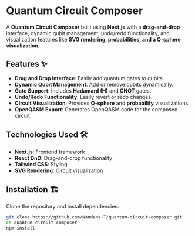# Quantum Circuit Composer

A **Quantum Circuit Composer** built using **Next.js** with a **drag-and-drop** interface, dynamic qubit management, undo/redo functionality, and visualization features like **SVG rendering, probabilities, and a Q-sphere visualization**.

## Features ✨
- **Drag and Drop Interface**: Easily add quantum gates to qubits.
- **Dynamic Qubit Management**: Add or remove qubits dynamically.
- **Gate Support**: Includes **Hadamard (H)** and **CNOT** gates.
- **Undo/Redo Functionality**: Easily revert or redo changes.
- **Circuit Visualization**: Provides **Q-sphere** and **probability** visualizations.
- **OpenQASM Export**: Generates OpenQASM code for the composed circuit.

## Technologies Used 🛠️
- **Next.js**: Frontend framework
- **React DnD**: Drag-and-drop functionality
- **Tailwind CSS**: Styling
- **SVG Rendering**: Circuit visualization

## Installation 🏗️
Clone the repository and install dependencies:
```sh
git clone https://github.com/Nandana-T/quantum-circuit-composer.git
cd quantum-circuit-composer
npm install

